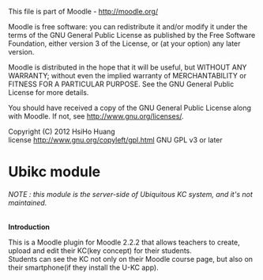 This file is part of Moodle - http://moodle.org/

Moodle is free software: you can redistribute it and/or modify
it under the terms of the GNU General Public License as published by
the Free Software Foundation, either version 3 of the License, or
(at your option) any later version.

Moodle is distributed in the hope that it will be useful,
but WITHOUT ANY WARRANTY; without even the implied warranty of
MERCHANTABILITY or FITNESS FOR A PARTICULAR PURPOSE.  See the
GNU General Public License for more details.

You should have received a copy of the GNU General Public License
along with Moodle.  If not, see <http://www.gnu.org/licenses/>.

Copyright (C) 2012 HsiHo Huang
<br/>license   http://www.gnu.org/copyleft/gpl.html GNU GPL v3 or later


Ubikc module
=============

###### NOTE : this module is the server-side of Ubiquitous KC system, and it's not maintained.

**Introduction**

This is a Moodle plugin for Moodle 2.2.2 that allows teachers to create, upload and edit their KC(key concept) for their students.<br/>
Students can see the KC not only on their Moodle course page, but also on their smartphone(if they install the U-KC app).

